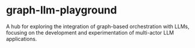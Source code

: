 # graph-llm-playground
A hub for exploring the integration of graph-based orchestration with LLMs, focusing on the development and experimentation of multi-actor LLM applications. 

